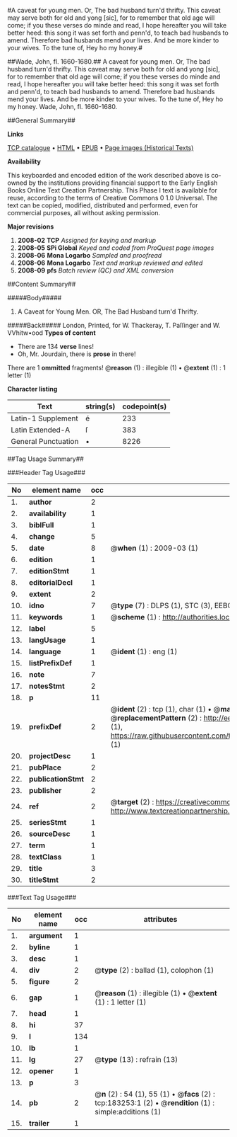 #A caveat for young men. Or, The bad husband turn'd thrifty. This caveat may serve both for old and yong [sic], for to remember that old age will come; if you these verses do minde and read, I hope hereafter you will take better heed: this song it was set forth and penn'd, to teach bad husbands to amend. Therefore bad husbands mend your lives. And be more kinder to your wives. To the tune of, Hey ho my honey.#

##Wade, John, fl. 1660-1680.##
A caveat for young men. Or, The bad husband turn'd thrifty. This caveat may serve both for old and yong [sic], for to remember that old age will come; if you these verses do minde and read, I hope hereafter you will take better heed: this song it was set forth and penn'd, to teach bad husbands to amend. Therefore bad husbands mend your lives. And be more kinder to your wives. To the tune of, Hey ho my honey.
Wade, John, fl. 1660-1680.

##General Summary##

**Links**

[TCP catalogue](http://www.ota.ox.ac.uk/tcp/)  • 
[HTML](http://tei.it.ox.ac.uk/tcp/Texts-HTML/free/B06/B06546.html)  • 
[EPUB](http://tei.it.ox.ac.uk/tcp/Texts-EPUB/free/B06/B06546.epub) • 
[Page images (Historical Texts)](https://data.historicaltexts.jisc.ac.uk/view?pubId=eebo-99887048e&pageId=eebo-99887048e-183253-1)

**Availability**

This keyboarded and encoded edition of the
	       work described above is co-owned by the institutions
	       providing financial support to the Early English Books
	       Online Text Creation Partnership. This Phase I text is
	       available for reuse, according to the terms of Creative
	       Commons 0 1.0 Universal. The text can be copied,
	       modified, distributed and performed, even for
	       commercial purposes, all without asking permission.

**Major revisions**

1. __2008-02__ __TCP__ *Assigned for keying and markup*
1. __2008-05__ __SPi Global__ *Keyed and coded from ProQuest page images*
1. __2008-06__ __Mona Logarbo__ *Sampled and proofread*
1. __2008-06__ __Mona Logarbo__ *Text and markup reviewed and edited*
1. __2008-09__ __pfs__ *Batch review (QC) and XML conversion*

##Content Summary##

#####Body#####

1. A Caveat for Young Men. OR, The Bad Husband turn'd Thrifty.

#####Back#####
London, Printed, for W. Thackeray, T. Paſſinger and W. VVhitw•ood
**Types of content**

  * There are 134 **verse** lines!
  * Oh, Mr. Jourdain, there is **prose** in there!

There are 1 **ommitted** fragments! 
 @__reason__ (1) : illegible (1)  •  @__extent__ (1) : 1 letter (1)

**Character listing**


|Text|string(s)|codepoint(s)|
|---|---|---|
|Latin-1 Supplement|é|233|
|Latin Extended-A|ſ|383|
|General Punctuation|•|8226|

##Tag Usage Summary##

###Header Tag Usage###

|No|element name|occ|attributes|
|---|---|---|---|
|1.|__author__|2||
|2.|__availability__|1||
|3.|__biblFull__|1||
|4.|__change__|5||
|5.|__date__|8| @__when__ (1) : 2009-03 (1)|
|6.|__edition__|1||
|7.|__editionStmt__|1||
|8.|__editorialDecl__|1||
|9.|__extent__|2||
|10.|__idno__|7| @__type__ (7) : DLPS (1), STC (3), EEBO-CITATION (1), PROQUEST (1), VID (1)|
|11.|__keywords__|1| @__scheme__ (1) : http://authorities.loc.gov/ (1)|
|12.|__label__|5||
|13.|__langUsage__|1||
|14.|__language__|1| @__ident__ (1) : eng (1)|
|15.|__listPrefixDef__|1||
|16.|__note__|7||
|17.|__notesStmt__|2||
|18.|__p__|11||
|19.|__prefixDef__|2| @__ident__ (2) : tcp (1), char (1)  •  @__matchPattern__ (2) : ([0-9\-]+):([0-9IVX]+) (1), (.+) (1)  •  @__replacementPattern__ (2) : http://eebo.chadwyck.com/downloadtiff?vid=$1&page=$2 (1), https://raw.githubusercontent.com/textcreationpartnership/Texts/master/tcpchars.xml#$1 (1)|
|20.|__projectDesc__|1||
|21.|__pubPlace__|2||
|22.|__publicationStmt__|2||
|23.|__publisher__|2||
|24.|__ref__|2| @__target__ (2) : https://creativecommons.org/publicdomain/zero/1.0/ (1), http://www.textcreationpartnership.org/docs/. (1)|
|25.|__seriesStmt__|1||
|26.|__sourceDesc__|1||
|27.|__term__|1||
|28.|__textClass__|1||
|29.|__title__|3||
|30.|__titleStmt__|2||


###Text Tag Usage###

|No|element name|occ|attributes|
|---|---|---|---|
|1.|__argument__|1||
|2.|__byline__|1||
|3.|__desc__|1||
|4.|__div__|2| @__type__ (2) : ballad (1), colophon (1)|
|5.|__figure__|2||
|6.|__gap__|1| @__reason__ (1) : illegible (1)  •  @__extent__ (1) : 1 letter (1)|
|7.|__head__|1||
|8.|__hi__|37||
|9.|__l__|134||
|10.|__lb__|1||
|11.|__lg__|27| @__type__ (13) : refrain (13)|
|12.|__opener__|1||
|13.|__p__|3||
|14.|__pb__|2| @__n__ (2) : 54 (1), 55 (1)  •  @__facs__ (2) : tcp:183253:1 (2)  •  @__rendition__ (1) : simple:additions (1)|
|15.|__trailer__|1||
